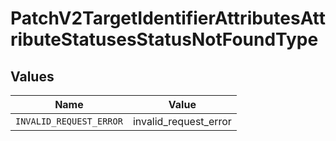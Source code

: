 # PatchV2TargetIdentifierAttributesAttributeStatusesStatusNotFoundType


## Values

| Name                    | Value                   |
| ----------------------- | ----------------------- |
| `INVALID_REQUEST_ERROR` | invalid_request_error   |